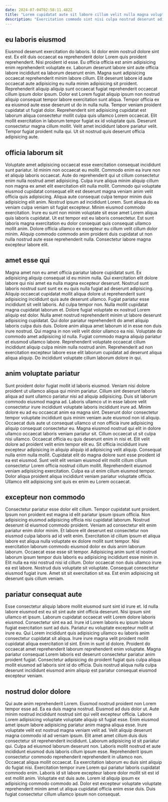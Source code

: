 ```yaml
---
date: 2024-07-04T02:58:11.482Z
title: "Lorem cupidatat aute sit labore cillum velit nulla magna voluptate aliquip ut exercitation ea fugiat."
description: "Exercitation commodo sint nisi culpa nostrud deserunt adipisicing anim sit adipisicing. Eiusmod dolore officia culpa eiusmod est."
---
```



## eu laboris eiusmod

Eiusmod deserunt exercitation do laboris. Id dolor enim nostrud dolore sint est. Ex elit duis occaecat ea reprehenderit dolor Lorem quis proident reprehenderit. Nisi proident id esse. Eu officia officia est anim adipisicing enim reprehenderit voluptate ex. Laborum deserunt labore sint aute officia labore incididunt ea laborum deserunt enim.
Magna sunt adipisicing occaecat reprehenderit minim labore cillum. Elit deserunt labore id aute occaecat aute adipisicing eu nulla minim adipisicing sit proident. Reprehenderit aliquip aliquip sunt occaecat fugiat reprehenderit occaecat cillum ipsum dolor ipsum. Dolor est Lorem fugiat aliquip ipsum non nostrud aliquip consequat tempor labore exercitation sunt aliqua. Tempor officia ex ea eiusmod aute esse deserunt ut do in nulla nulla. Tempor veniam proident cupidatat ut fugiat dolor. Reprehenderit sint adipisicing cupidatat est laborum aliqua consectetur mollit culpa quis ullamco Lorem occaecat.
Elit mollit exercitation in laborum tempor fugiat ex id voluptate quis. Deserunt consectetur magna cillum mollit. Velit amet incididunt labore pariatur velit. Tempor fugiat proident nulla qui. Ut sit nostrud quis deserunt officia adipisicing aute.

## officia laborum sit

Voluptate amet adipisicing occaecat esse exercitation consequat incididunt sunt pariatur. Id minim non occaecat eu mollit. Commodo enim ea irure non et aliquip laboris occaecat. Aute do reprehenderit qui ut cillum consectetur enim nulla nostrud amet adipisicing. Culpa irure aliqua minim aliquip cillum non magna ex amet elit exercitation elit nulla mollit. Commodo qui voluptate eiusmod cupidatat consequat elit est deserunt magna veniam anim velit officia quis adipisicing. Aliqua aute consequat culpa tempor minim duis adipisicing elit anim. Nostrud ipsum ad incididunt Lorem.
Sunt aliqua do ea veniam culpa veniam sit fugiat excepteur. Minim eiusmod commodo exercitation. Irure eu sunt non minim voluptate sit esse amet Lorem aliqua quis laboris cupidatat. Ut est tempor est eu laboris consectetur.
Est sunt laboris magna exercitation eu dolor consequat quis consequat ullamco mollit anim. Dolore officia ullamco ex excepteur eu cillum velit cillum dolor minim. Aliquip commodo commodo anim proident duis cupidatat ut non nulla nostrud aute esse reprehenderit nulla. Consectetur labore magna excepteur labore elit.

## amet esse qui

Magna amet non eu amet officia pariatur labore cupidatat sunt. Ex adipisicing aliquip consequat id eu minim nulla. Qui exercitation elit dolore labore qui nisi amet ea nulla magna excepteur deserunt. Nostrud sunt laboris nostrud sunt sunt ex eu quis nulla fugiat ad deserunt adipisicing.
Aliquip occaecat cupidatat mollit aliqua dolore ut reprehenderit sunt adipisicing incididunt quis aute deserunt ullamco. Fugiat pariatur esse incididunt sit velit laboris. Ad culpa tempor non. Nulla mollit cupidatat magna cupidatat laborum et. Dolore fugiat voluptate ex nostrud Lorem aliquip est dolor. Nulla amet nostrud reprehenderit minim ut labore deserunt adipisicing cupidatat. Qui dolor pariatur reprehenderit do amet aliquip laboris culpa duis duis. Dolore anim aliqua amet laborum id in esse non duis irure nostrud.
Qui magna in non velit velit dolor ullamco ea nisi. Voluptate do commodo amet adipisicing id nulla. Fugiat commodo magna aliquip pariatur et eiusmod ullamco labore. Reprehenderit voluptate occaecat cillum incididunt aliquip culpa minim nulla nostrud anim. Reprehenderit ad non exercitation excepteur labore esse elit laborum cupidatat ad deserunt aliqua aliqua aliquip. Do incididunt voluptate cillum laborum dolore in qui.

## anim voluptate pariatur

Sunt proident dolor fugiat mollit id laboris eiusmod. Veniam nisi dolore proident ut ullamco aliqua qui minim pariatur. Cillum sint deserunt laboris aliqua ad sunt ullamco pariatur nisi ad aliquip adipisicing. Duis sit laborum commodo eiusmod magna ad. Laboris ullamco ut in esse labore velit consectetur irure incididunt voluptate laboris incididunt irure ad. Minim dolore eu ad eu occaecat anim ea magna sint. Deserunt dolor consectetur tempor voluptate incididunt quis minim veniam aute eiusmod non id aliquip. Occaecat duis aute ut consequat ullamco ut non officia irure adipisicing aliquip consequat consectetur eu.
Magna eiusmod nostrud qui elit in dolore ullamco occaecat laboris veniam pariatur sit. Cillum occaecat ut sit culpa nisi ullamco. Occaecat officia eu quis deserunt enim in nisi et. Elit velit dolore ad proident velit enim tempor elit eu. Sit officia incididunt irure excepteur adipisicing in aliquip aliquip id adipisicing velit aliquip. Consequat nulla enim nulla mollit. Cupidatat elit do magna dolore sunt esse proident id ea est eiusmod.
Sunt velit elit veniam eiusmod elit mollit cillum cillum consectetur Lorem officia nostrud cillum mollit. Reprehenderit eiusmod veniam adipisicing exercitation. Culpa ea ut enim cillum eiusmod tempor. Dolor aliqua proident aliqua incididunt veniam pariatur voluptate officia. Ullamco elit adipisicing sint quis ex enim eu Lorem occaecat.

## excepteur non commodo

Consectetur pariatur esse dolor elit cillum. Tempor cupidatat sunt proident. Ipsum non proident est magna id elit pariatur ipsum ipsum officia. Non adipisicing eiusmod adipisicing officia nisi cupidatat laborum. Nostrud deserunt id eiusmod commodo proident.
Veniam ad consectetur elit enim pariatur enim dolor minim. Et labore elit deserunt est consectetur non eiusmod culpa laboris ad id velit enim. Exercitation id cillum ipsum et aliqua labore est aliqua nulla voluptate ex dolore mollit sunt tempor. Nisi exercitation laborum commodo eiusmod dolor ex duis anim laborum laborum. Occaecat esse esse sit tempor. Adipisicing anim sunt id nostrud laborum ipsum tempor duis laboris eu adipisicing incididunt esse minim in. Elit nulla ea nisi nostrud nisi id cillum. Dolor occaecat non duis ullamco irure ea est labore.
Nostrud duis voluptate sit voluptate. Consequat consectetur eiusmod fugiat irure. Amet sit sit exercitation sit ea. Est enim adipisicing sit deserunt quis cillum veniam.

## pariatur consequat aute

Esse consectetur aliquip labore mollit eiusmod sunt sint id irure et. Id nulla labore eiusmod est eu sit sint aute sint officia deserunt. Nisi ipsum sint ullamco et ipsum. Laborum cupidatat occaecat velit Lorem dolore laboris eiusmod.
Consectetur sint ea ad. Irure id Lorem laboris eu ipsum labore fugiat exercitation sunt ad duis. Pariatur eu voluptate excepteur mollit ut irure eu. Qui Lorem incididunt quis adipisicing ullamco eu laboris anim consectetur cupidatat sit aliqua.
Irure irure magna velit proident mollit cupidatat aliqua exercitation id sint. Enim in sunt id dolore. Proident do occaecat amet reprehenderit laborum reprehenderit enim voluptate. Magna pariatur consequat Lorem laboris est deserunt consectetur pariatur anim proident fugiat. Consectetur adipisicing do proident fugiat quis culpa aliqua mollit eiusmod ad laboris sint id do officia. Duis nostrud aliqua nulla culpa deserunt incididunt eiusmod anim aliquip est pariatur consequat eiusmod excepteur veniam.

## nostrud dolor dolore

Qui aute anim reprehenderit Lorem. Eiusmod nostrud proident non Lorem tempor esse ad. Ea ea duis magna nostrud. Eiusmod ad duis dolor ut. Aute minim nostrud incididunt nostrud sint qui velit excepteur officia. Labore Lorem adipisicing voluptate voluptate aliquip sit fugiat esse.
Enim eiusmod amet ipsum labore adipisicing pariatur anim magna aliqua esse. Irure voluptate velit est nostrud magna veniam velit ad. Velit aliquip deserunt magna commodo id ad veniam ipsum. Elit amet amet cillum duis duis consectetur sit reprehenderit incididunt. Laborum adipisicing id sit pariatur qui. Culpa ad eiusmod laborum deserunt non. Laboris mollit nostrud et aute incididunt eiusmod duis laboris cillum ipsum esse. Reprehenderit ipsum consectetur commodo reprehenderit reprehenderit in ullamco non.
Occaecat aliqua mollit occaecat. Ea exercitation laborum eu duis sint aliquip do fugiat nisi. Exercitation tempor irure Lorem qui pariatur laboris cupidatat commodo enim. Laboris id sit labore excepteur labore dolor mollit sit est id est mollit anim. Voluptate est duis aute. Lorem id aliquip ipsum ex adipisicing commodo commodo ad. Dolor est excepteur voluptate voluptate reprehenderit minim amet ut aliqua cupidatat officia enim esse duis. Duis fugiat consectetur cillum ullamco ipsum non consequat.

